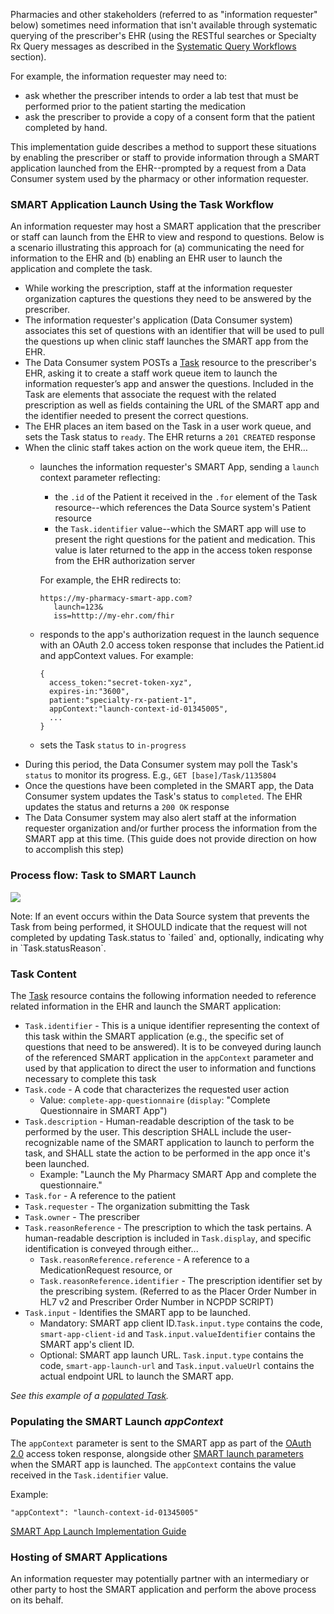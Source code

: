 Pharmacies and other stakeholders (referred to as "information requester" below) sometimes need information that isn't available through systematic querying of the prescriber's EHR (using the RESTful searches or Specialty Rx Query messages as described in the [Systematic Query Workflows](systematic-queries.html) section). 

For example, the information requester may need to: 

- ask whether the prescriber intends to order a lab test that must be performed prior to the patient starting the medication
- ask the prescriber to provide a copy of a consent form that the patient completed by hand.

This implementation guide describes a method to support these situations by enabling the prescriber or staff to provide information through a SMART application launched from the EHR--prompted by a request from a Data Consumer system used by the pharmacy or other information requester.

<p></p>

### SMART Application Launch Using the Task Workflow

An information requester may host a SMART application that the prescriber or staff can launch from the EHR to view and respond to questions. Below is a scenario illustrating this approach for (a) communicating the need for information to the EHR and (b) enabling an EHR user to launch the application and complete the task.

- While working the prescription, staff at the information requester organization captures the questions they need to be answered by the prescriber. 
- The information requester's application (Data Consumer system) associates this set of questions with an identifier that will be used to pull the questions up when clinic staff launches the SMART app from the EHR.
- The Data Consumer system POSTs a [Task](StructureDefinition-specialty-rx-task-smart-launch.html) resource to the prescriber's EHR, asking it to create a staff work queue item to launch the information requester’s app and answer the questions. Included in the Task are elements that associate the request with the related prescription as well as fields containing the URL of the SMART app and the identifier needed to present the correct questions. 
- The EHR places an item based on the Task in a user work queue, and sets the Task status to `ready`. The EHR returns a `201 CREATED` response
- When the clinic staff takes action on the work queue item, the EHR…
  - launches the information requester's SMART App, sending a `launch` context parameter reflecting:

    - the `.id` of the Patient it received in the `.for` element of the Task resource--which references the Data Source system's Patient resource
    - the `Task.identifier` value--which the SMART app will use to present the right questions for the patient and medication. This value is later returned to the app in the access token response from the EHR authorization server

    For example, the EHR redirects to:

    ```
    https://my-pharmacy-smart-app.com?
       launch=123&
       iss=htttp://my-ehr.com/fhir
    ```

  - responds to the app's authorization request in the launch sequence with an OAuth 2.0 access token response that includes the Patient.id and appContext values. For example:

    ```
    {
      access_token:"secret-token-xyz",
      expires-in:"3600",
      patient:"specialty-rx-patient-1",
      appContext:"launch-context-id-01345005",
      ...
    }
    ```

  - sets the Task `status` to `in-progress`
- During this period, the Data Consumer system may poll the Task's `status` to monitor its progress. E.g., `GET [base]/Task/1135804`
- Once the questions have been completed in the SMART app, the Data Consumer system updates the Task's status to `completed`. The EHR updates the status and returns a `200 OK` response
- The Data Consumer system may also alert staff at the information requester organization and/or further process the information from the SMART app at this time.  (This guide does not provide direction on how to accomplish this step)

<p></p>

### Process flow: Task to SMART Launch

<div><p>
  <img src="high-level-task-to-launch-flow.png" style="float:none">  
    </p>
</div>
Note: If an event occurs within the Data Source system that prevents the Task from being performed, it SHOULD indicate that the request will not completed by updating Task.status to `failed` and, optionally, indicating why in `Task.statusReason`.

<p></p>

### Task Content

The [Task](StructureDefinition-specialty-rx-task-smart-launch.html) resource contains the following information needed to reference related information in the EHR and launch the SMART application:

- `Task.identifier` - This is a unique identifier representing the context of this task within the SMART application (e.g., the specific set of questions that need to be answered). It is to be conveyed during launch of the referenced SMART application in the `appContext` parameter and used by that application to direct the user to information and functions necessary to complete this task
- `Task.code` - A code that characterizes the requested user action
  - Value: `complete-app-questionnaire` (`display`: "Complete Questionnaire in SMART App")
- `Task.description` - Human-readable description of the task to be performed by the user. This description SHALL include the user-recognizable name of the SMART application to launch to perform the task, and SHALL state the action to be performed in the app once it's been launched.
  - Example: "Launch the My Pharmacy SMART App and complete the questionnaire."
- `Task.for` - A reference to the patient 
- `Task.requester` - The organization submitting the Task
- `Task.owner` - The prescriber
- `Task.reasonReference` - The prescription to which the task pertains. A human-readable description is included in `Task.display`, and specific identification is conveyed through either...
  - `Task.reasonReference.reference` - A reference to a MedicationRequest resource, or
  - `Task.reasonReference.identifier` - The prescription identifier set by the prescribing system. (Referred to as the Placer Order Number in HL7 v2 and Prescriber Order Number in NCPDP SCRIPT)
- `Task.input` - Identifies the SMART app to be launched. 
  - Mandatory: SMART app client ID.`Task.input.type` contains the code, `smart-app-client-id` and `Task.input.valueIdentifier` contains the SMART app's client ID.
  - Optional: SMART app launch URL. `Task.input.type` contains the code, `smart-app-launch-url` and `Task.input.valueUrl` contains the actual endpoint URL to launch the SMART app.

*See this example of a [populated Task](Task-specialty-rx-task-smart-launch-1.html).*
<p></p>

### Populating the SMART Launch *appContext* 

The `appContext` parameter is sent to the SMART app as part of the [OAuth 2.0](https://oauth.net/2/) access token response, alongside other [SMART launch parameters](http://hl7.org/fhir/smart-app-launch/1.0.0/scopes-and-launch-context/#launch-context-arrives-with-your-access_token) when the SMART app is launched. The `appContext`  contains the value received in the `Task.identifier` value.

Example:

```
"appContext": "launch-context-id-01345005"
```

[SMART App Launch Implementation Guide](http://hl7.org/fhir/smart-app-launch/index.html)

<p></p>

### Hosting of SMART Applications

An information requester may potentially partner with an intermediary or other party to host the SMART application and perform the above process on its behalf.

<br>